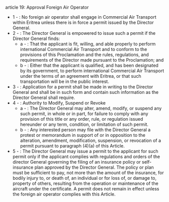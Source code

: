 article 19: Approval Foreign Air Operator 

<ul>
			<li>1 - : No foreign air operator shall engage in Commercial Air Transport within Eritrea unless there is in force a permit issued by the Director General. <ul>
			</ul></li>			<li>2 - : The Director General is empowered to issue such a permit if the Director General finds: <ul>
						<li>a - : That the applicant is fit, willing, and able properly to perform international Commercial Air Transport and to conform to the provisions of this Proclamation and the rules, regulations, and requirements of the Director made pursuant to the Proclamation; and <ul>
						</ul></li>						<li>b - : Either that the applicant is qualified, and has been designated by its government, to perform international Commercial Air Transport under the terms of an agreement with Eritrea, or that such transportation will be in the public interest. <ul>
						</ul></li>			</ul></li>			<li>3 - : Application for a permit shall be made in writing to the Director General and shall be in such form and contain such information as the Director General shall require. <ul>
			</ul></li>			<li>4 - : Authority to Modify, Suspend or Revoke <ul>
						<li>a - : The Director General may alter, amend, modify, or suspend any such permit, in whole or in part, for failure to comply with any provision of this title or any order, rule, or regulation issued hereunder or any term, condition, or limitation of such permit. <ul>
						</ul></li>						<li>b - : Any interested person may file with the Director General a protest or memorandum in support of or in opposition to the alteration, amendment, modification, suspension, or revocation of a permit pursuant to paragraph (4)(a) of this Article. <ul>
						</ul></li>			</ul></li>			<li>5 - : The Director General may issue a permit to the applicant for such permit only if the applicant complies with regulations and orders of the director General governing the filing of an insurance policy or self-insurance plan approved by the Director General. The policy or plan must be sufficient to pay, not more than the amount of the insurance, for bodily injury to, or death of, an individual or for loss of, or damage to, property of others, resulting from the operation or maintenance of the aircraft under the certificate. A permit does not remain in effect unless the foreign air operator complies with this Article.<ul>
			</ul></li></ul>